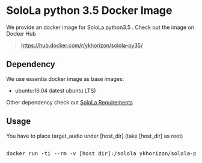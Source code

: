 # SoloLa python 3.5 Docker Image

> 

We provide an docker image for SoloLa python3.5 . Check out the image on Docker Hub

> https://hub.docker.com/r/ykhorizon/solola-py35/


## Dependency

We use essentia docker image as base images:

- ubuntu:16.04 (latest ubuntu LTS)

Other dependency check out [SoloLa Requirements](https://github.com/SoloLa-Platform/SoloLa/tree/dev_version)


## Usage 
You have to place target_audio under [host_dir] (take [host_dir] as root)
<pre> 
docker run -ti --rm -v [host_dir]:/solola ykhorizon/solola-py35:prod python3 main.py [path_target_audio_with_mp3_format]
</pre>

